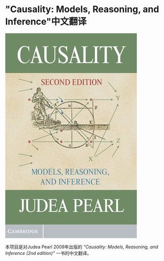 # "Causality: Models, Reasoning, and Inference"中文翻译

![cover](/_media/cover.jpg)

本项目是对Judea Pearl 2009年出版的 *"Causality: Models, Reasoning, and Inference (2nd edition)"* 一书的中文翻译。
